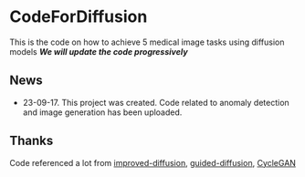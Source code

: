 # CodeForDiffusion
This is the code on how to achieve 5 medical image tasks using diffusion models
***We will update the code progressively***
## News
- 23-09-17. This project was created. Code related to anomaly detection and image generation has been uploaded.
## Thanks
Code referenced a lot from [improved-diffusion](https://github.com/openai/improved-diffusion), [guided-diffusion](https://github.com/openai/guided-diffusion), [CycleGAN](https://github.com/junyanz/pytorch-CycleGAN-and-pix2pix/tree/master)
